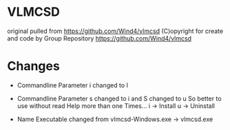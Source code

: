 # VLMCSD

original pulled from https://github.com/Wind4/vlmcsd 
(C)opyright for create and code by Group Repository https://github.com/Wind4/vlmcsd

# Changes

- Commandline Parameter i changed to I
- Commandline Parameter s changed to i and S changed to u
  So better to use without read Help more than one Times...
  i -> Install
  u -> Uninstall
  
- Name Executable changed from vlmcsd-Windows.exe -> vlmcsd.exe
